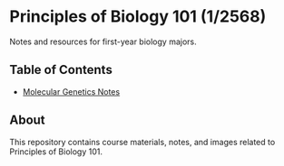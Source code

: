 # Principles of Biology 101 (1/2568)
Notes and resources for first-year biology majors.

## Table of Contents

- [Molecular Genetics Notes](output.md)

## About
This repository contains course materials, notes, and images related to Principles of Biology 101.
